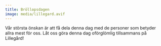```yaml
---
title: Bröllopsdagen
image: media/lillegard.avif
---
```

Vår största önskan är att få dela denna dag med de personer som betyder allra mest för oss. Låt oss göra denna dag oförglömlig tillsammans på Lillegård!
